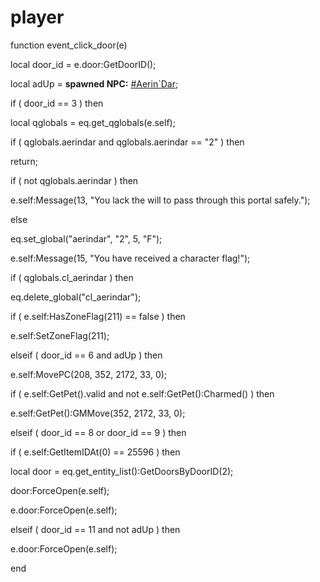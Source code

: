 # player
function event_click_door(e)

local door_id = e.door:GetDoorID();

local adUp = **spawned NPC:**  [\#Aerin\`Dar](/npc/208074); 




if ( door_id == 3 ) then




local qglobals = eq.get_qglobals(e.self);



if ( qglobals.aerindar and qglobals.aerindar == "2" ) then



return;






if ( not qglobals.aerindar ) then



e.self:Message(13, "You lack the will to pass through this portal safely.");


else



eq.set_global("aerindar", "2", 5, "F");



e.self:Message(15, "You have received a character flag!");







if ( qglobals.cl_aerindar ) then




eq.delete_global("cl_aerindar");






if ( e.self:HasZoneFlag(211) == false ) then




e.self:SetZoneFlag(211);









elseif ( door_id == 6 and adUp ) then




e.self:MovePC(208, 352, 2172, 33, 0);


if ( e.self:GetPet().valid and not e.self:GetPet():Charmed() ) then



e.self:GetPet():GMMove(352, 2172, 33, 0);







elseif ( door_id == 8 or door_id == 9 ) then





if ( e.self:GetItemIDAt(0) == 25596 ) then 



local door = eq.get_entity_list():GetDoorsByDoorID(2);



door:ForceOpen(e.self);



e.door:ForceOpen(e.self);







elseif ( door_id == 11 and not adUp ) then


e.door:ForceOpen(e.self);



end
